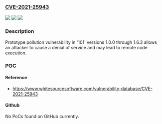 ### [CVE-2021-25943](https://cve.mitre.org/cgi-bin/cvename.cgi?name=CVE-2021-25943)
![](https://img.shields.io/static/v1?label=Product&message=101&color=blue)
![](https://img.shields.io/static/v1?label=Version&message=1.0.0%2C%201.1.0%2C%201.1.1%2C%201.2.0%2C%201.3.0%2C%201.3.1%2C%201.4.0%2C%201.5.0%2C%201.6.0%2C%201.6.1%2C%201.6.2%2C%201.6.3%20&color=brightgreen)
![](https://img.shields.io/static/v1?label=Vulnerability&message=Prototype%20Pollution&color=brightgreen)

### Description

Prototype pollution vulnerability in '101' versions 1.0.0 through 1.6.3 allows an attacker to cause a denial of service and may lead to remote code execution.

### POC

#### Reference
- https://www.whitesourcesoftware.com/vulnerability-database/CVE-2021-25943

#### Github
No PoCs found on GitHub currently.

